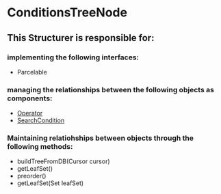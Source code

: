 # ConditionsTreeNode
## This Structurer is responsible for:
### implementing the following interfaces:
* Parcelable
### managing the relationships between the following objects as components:
* [Operator](../InformationHolders/Operator.md) 
* [SearchCondition](../InformationHolders/SearchCondition.md) 
### Maintaining relatiohships between objects through the following methods: 
* buildTreeFromDB(Cursor cursor)
* getLeafSet()
* preorder()
* getLeafSet(Set<ConditionsTreeNode> leafSet)
